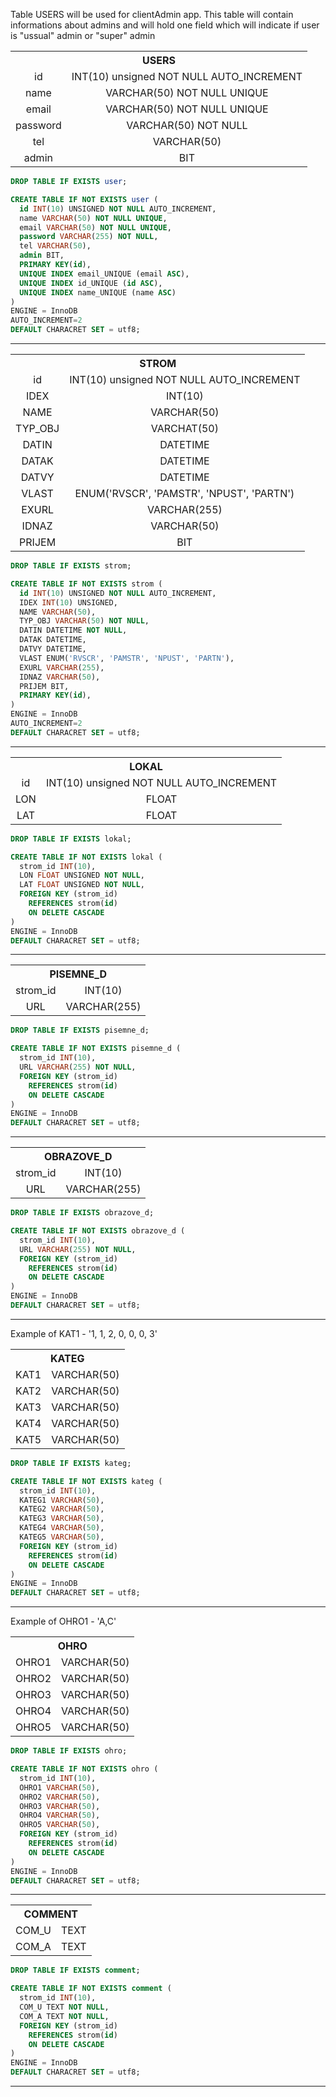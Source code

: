 Table USERS will be used for clientAdmin app. This table will contain informations about admins and will hold one field which will indicate if user is "ussual" admin or "super" admin

<table style="text-align:center;"> 
    <tr><th colspan=3> USERS </th></tr>
    <tr>
        <td>id</td>
        <td>INT(10) unsigned NOT NULL AUTO_INCREMENT</td>
    </tr>
    <tr>
        <td>name</td>
        <td>VARCHAR(50) NOT NULL UNIQUE</td>
    </tr>
    <tr>
        <td>email</td>
        <td>VARCHAR(50) NOT NULL UNIQUE</td>
    </tr>
    <tr>
        <td>password</td>
        <td>VARCHAR(50) NOT NULL</td>
    </tr>
    <tr>
        <td>tel</td>
        <td>VARCHAR(50)</td>
    </tr>
    <tr>
        <td>admin</td>
        <td>BIT</td>
    </tr>

</table>

```sql
DROP TABLE IF EXISTS user;

CREATE TABLE IF NOT EXISTS user (
  id INT(10) UNSIGNED NOT NULL AUTO_INCREMENT,
  name VARCHAR(50) NOT NULL UNIQUE,
  email VARCHAR(50) NOT NULL UNIQUE,
  password VARCHAR(255) NOT NULL,
  tel VARCHAR(50),
  admin BIT,
  PRIMARY KEY(id),
  UNIQUE INDEX email_UNIQUE (email ASC),
  UNIQUE INDEX id_UNIQUE (id ASC),
  UNIQUE INDEX name_UNIQUE (name ASC)
)
ENGINE = InnoDB
AUTO_INCREMENT=2
DEFAULT CHARACRET SET = utf8;
```
---

<table style="text-align:center"> 
    <tr><th colspan=3> STROM </th></tr>
    <tr>
        <td>id</td>
        <td>INT(10) unsigned NOT NULL AUTO_INCREMENT</td>
    </tr>
    <tr>
        <td>IDEX</td>
        <td>INT(10)</td>
    </tr>
    <tr>
        <td>NAME</td>
        <td>VARCHAR(50)</td>
    </tr>
    <tr>
        <td>TYP_OBJ</td>
        <td>VARCHAT(50)</td>
    </tr>
    <tr>
        <td>DATIN</td>
        <td>DATETIME</td>
    </tr>
    <tr>
        <td>DATAK</td>
        <td>DATETIME</td>
    </tr>
    <tr>
        <td>DATVY</td>
        <td>DATETIME</td>
    </tr>
    <tr>
        <td>VLAST</td>
        <td>ENUM('RVSCR', 'PAMSTR', 'NPUST', 'PARTN')</td>
    </tr>
    <tr>
        <td>EXURL</td>
        <td>VARCHAR(255)</td>
    </tr>
    <tr>
        <td>IDNAZ</td>
        <td>VARCHAR(50)</td>
    </tr>
    <tr>
        <td>PRIJEM</td>
        <td>BIT</td>
    </tr>
</table>

```sql
DROP TABLE IF EXISTS strom;

CREATE TABLE IF NOT EXISTS strom (
  id INT(10) UNSIGNED NOT NULL AUTO_INCREMENT,
  IDEX INT(10) UNSIGNED,
  NAME VARCHAR(50),
  TYP_OBJ VARCHAR(50) NOT NULL,
  DATIN DATETIME NOT NULL,
  DATAK DATETIME,
  DATVY DATETIME,
  VLAST ENUM('RVSCR', 'PAMSTR', 'NPUST', 'PARTN'),
  EXURL VARCHAR(255),
  IDNAZ VARCHAR(50),
  PRIJEM BIT,
  PRIMARY KEY(id),
)
ENGINE = InnoDB
AUTO_INCREMENT=2
DEFAULT CHARACRET SET = utf8;
```
---
<table style="text-align:center"> 
    <tr><th colspan=3> LOKAL </th></tr>
    <tr>
        <td>id</td>
        <td>INT(10) unsigned NOT NULL AUTO_INCREMENT</td>
    </tr>
    <tr>
        <td>LON</td>
        <td>FLOAT</td>
    </tr>
    <tr>
        <td>LAT</td>
        <td>FLOAT</td>
    </tr>
</table>

```sql
DROP TABLE IF EXISTS lokal;

CREATE TABLE IF NOT EXISTS lokal (
  strom_id INT(10),
  LON FLOAT UNSIGNED NOT NULL,
  LAT FLOAT UNSIGNED NOT NULL,
  FOREIGN KEY (strom_id)
    REFERENCES strom(id)
    ON DELETE CASCADE
)
ENGINE = InnoDB
DEFAULT CHARACRET SET = utf8;
```
---

<table style="text-align:center"> 
    <tr><th colspan=3> PISEMNE_D </th></tr>
    <tr>
        <td>strom_id</td>
        <td>INT(10)</td>
    </tr>
    <tr>
        <td>URL</td>
        <td>VARCHAR(255)</td>
    </tr>
</table>

```sql
DROP TABLE IF EXISTS pisemne_d;

CREATE TABLE IF NOT EXISTS pisemne_d (
  strom_id INT(10),
  URL VARCHAR(255) NOT NULL,
  FOREIGN KEY (strom_id)
    REFERENCES strom(id)
    ON DELETE CASCADE
)
ENGINE = InnoDB
DEFAULT CHARACRET SET = utf8;
```
---

<table style="text-align:center"> 
    <tr><th colspan=3> OBRAZOVE_D </th></tr>
    <tr>
        <td>strom_id</td>
        <td>INT(10)</td>
    </tr>
    <tr>
        <td>URL</td>
        <td>VARCHAR(255)</td>
    </tr>
</table>

```sql
DROP TABLE IF EXISTS obrazove_d;

CREATE TABLE IF NOT EXISTS obrazove_d (
  strom_id INT(10),
  URL VARCHAR(255) NOT NULL,
  FOREIGN KEY (strom_id)
    REFERENCES strom(id)
    ON DELETE CASCADE
)
ENGINE = InnoDB
DEFAULT CHARACRET SET = utf8;
```
---

Example of KAT1 - '1, 1, 2, 0, 0, 0, 3'
<table style="text-align:center"> 
    <tr><th colspan=3> KATEG </th></tr>
    <tr>
        <td>KAT1</td>
        <td>VARCHAR(50)</td>
    </tr>
    <tr>
        <td>KAT2</td>
        <td>VARCHAR(50)</td>
    </tr>
    <tr>
        <td>KAT3</td>
        <td>VARCHAR(50)</td>
    </tr>
    <tr>
        <td>KAT4</td>
        <td>VARCHAR(50)</td>
    </tr>
    <tr>
        <td>KAT5</td>
        <td>VARCHAR(50)</td>
    </tr>
</table>

```sql
DROP TABLE IF EXISTS kateg;

CREATE TABLE IF NOT EXISTS kateg (
  strom_id INT(10),
  KATEG1 VARCHAR(50),
  KATEG2 VARCHAR(50),
  KATEG3 VARCHAR(50),
  KATEG4 VARCHAR(50),
  KATEG5 VARCHAR(50),
  FOREIGN KEY (strom_id)
    REFERENCES strom(id)
    ON DELETE CASCADE
)
ENGINE = InnoDB
DEFAULT CHARACRET SET = utf8;
```
---

Example of OHRO1 - 'A,C'
<table style="text-align:center"> 
    <tr><th colspan=3> OHRO </th></tr>
    <tr>
        <td>OHRO1</td>
        <td>VARCHAR(50)</td>
    </tr>
    <tr>
        <td>OHRO2</td>
        <td>VARCHAR(50)</td>
    </tr>
    <tr>
        <td>OHRO3</td>
        <td>VARCHAR(50)</td>
    </tr>
    <tr>
        <td>OHRO4</td>
        <td>VARCHAR(50)</td>
    </tr>
    <tr>
        <td>OHRO5</td>
        <td>VARCHAR(50)</td>
    </tr>
</table>

```sql
DROP TABLE IF EXISTS ohro;

CREATE TABLE IF NOT EXISTS ohro (
  strom_id INT(10),
  OHRO1 VARCHAR(50),
  OHRO2 VARCHAR(50),
  OHRO3 VARCHAR(50),
  OHRO4 VARCHAR(50),
  OHRO5 VARCHAR(50),
  FOREIGN KEY (strom_id)
    REFERENCES strom(id)
    ON DELETE CASCADE
)
ENGINE = InnoDB
DEFAULT CHARACRET SET = utf8;
```
---

<table style="text-align:center"> 
    <tr><th colspan=3> COMMENT </th></tr>
    <tr>
        <td>COM_U</td>
        <td>TEXT</td>
    </tr>
    <tr>
        <td>COM_A</td>
        <td>TEXT</td>
    </tr>
</table>

```sql
DROP TABLE IF EXISTS comment;

CREATE TABLE IF NOT EXISTS comment (
  strom_id INT(10),
  COM_U TEXT NOT NULL,
  COM_A TEXT NOT NULL,
  FOREIGN KEY (strom_id)
    REFERENCES strom(id)
    ON DELETE CASCADE
)
ENGINE = InnoDB
DEFAULT CHARACRET SET = utf8;
```
---
